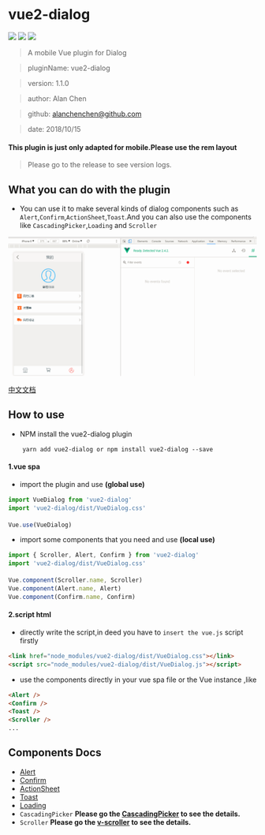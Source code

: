 # vue2-dialog

![](https://img.shields.io/npm/v/vue2-dialog.svg)
![](https://img.shields.io/npm/dt/vue2-dialog.svg)
![](https://img.shields.io/github/license/alanchenchen/vue2-dialog.svg)

> A mobile Vue plugin for Dialog

> pluginName:  vue2-dialog

> version: 1.1.0

> author:	Alan Chen

> github:	alanchenchen@github.com

> date:	2018/10/15

#### This plugin is just only adapted for mobile.Please use the rem layout

> Please go to the release to see version logs.

## What you can do with the plugin
* You can use it to make several kinds of dialog components such as `Alert`,`Confirm`,`ActionSheet`,`Toast`.And you can also use the components like `CascadingPicker`,`Loading` and `Scroller`

![dialog](./dialog.gif) 

[中文文档](./ChineaseREADME.md)
## How to use
* NPM install the vue2-dialog plugin
```node
	yarn add vue2-dialog or npm install vue2-dialog --save
```

#### 1.vue spa
* import the plugin and use **(global use)**

``` javascript 
import VueDialog from 'vue2-dialog'
import 'vue2-dialog/dist/VueDialog.css'

Vue.use(VueDialog)
```

* import some components that you need and use **(local use)**

``` javascript 
import { Scroller, Alert, Confirm } from 'vue2-dialog'
import 'vue2-dialog/dist/VueDialog.css'

Vue.component(Scroller.name, Scroller)
Vue.component(Alert.name, Alert)
Vue.component(Confirm.name, Confirm)
```

#### 2.script html
* directly write the script,in deed you have to `insert the vue.js` script firstly  

``` html 
<link href="node_modules/vue2-dialog/dist/VueDialog.css"></link>
<script src="node_modules/vue2-dialog/dist/VueDialog.js"></script>
```

* use the components directly in your vue spa file or the Vue instance ,like

``` html 
<Alert />
<Confirm />
<Toast />
<Scroller />
...
```

## Components Docs
* [Alert](./docs/Alert.md)
* [Confirm](./docs/Confirm.md)
* [ActionSheet](./docs/ActionSheet.md)
* [Toast](./docs/Toast.md)
* [Loading](./docs/Loading.md)
* `CascadingPicker`  **Please go the [CascadingPicker](https://github.com/alanchenchen/CascadingPicker) to see the details.**
* `Scroller`  **Please go the [v-scroller](https://github.com/alanchenchen/v-scroller) to see the details.**
